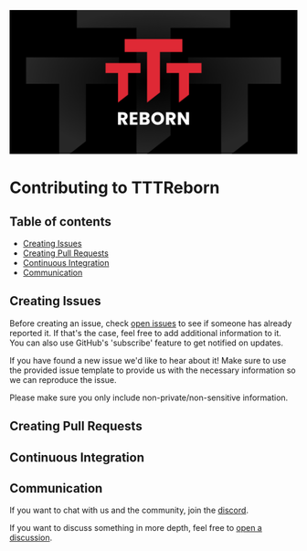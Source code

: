 ![TTTReborn logo](https://github.com/TTTReborn/graphics/raw/main/github_social/social.png)

# Contributing to TTTReborn

## Table of contents

- [Creating Issues](#creating-issues)
- [Creating Pull Requests](#creating-pull-requests)
- [Continuous Integration](#continuous-integration)
- [Communication](#communication)

## Creating Issues

Before creating an issue, check [open issues](https://github.com/TTTReborn/ttt-reborn/issues?q=is%3Aissue+is%3Aopen) to see if someone has already reported it. If that's the case, feel free to add additional information to it. You can also use GitHub's 'subscribe' feature to get notified on updates.

If you have found a new issue we'd like to hear about it! Make sure to use the provided issue template to provide us with the necessary information so we can reproduce the issue.

Please make sure you only include non-private/non-sensitive information.

## Creating Pull Requests

## Continuous Integration

## Communication

If you want to chat with us and the community, join the [discord](https://discord.gg/Npcbb4W).

If you want to discuss something in more depth, feel free to [open a discussion](https://github.com/TTTReborn/ttt-reborn/discussions/new).
